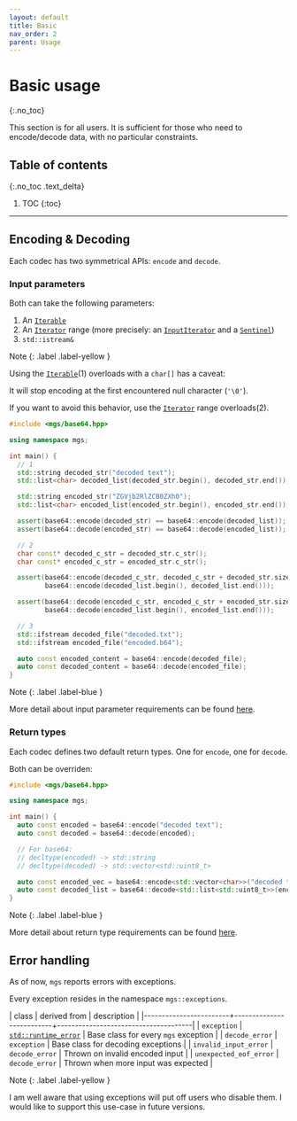 ```yaml
---
layout: default
title: Basic
nav_order: 2
parent: Usage
---
```


# Basic usage
{:.no_toc}

This section is for all users. It is sufficient for those who need to encode/decode data, with no particular constraints.

## Table of contents
{:.no_toc .text_delta}

1. TOC
{:toc}

---

## Encoding & Decoding

Each codec has two symmetrical APIs: `encode` and `decode`.

### Input parameters

Both can take the following parameters:

1. An [`Iterable`]()
1. An [`Iterator`]() range (more precisely: an [`InputIterator`]() and a [`Sentinel`]())
1. `std::istream&`

Note
{: .label .label-yellow }

Using the [`Iterable`]()(1) overloads with a `char[]` has a caveat:

It will stop encoding at the first encountered null character (`'\0'`).

If you want to avoid this behavior, use the [`Iterator`]() range overloads(2).

```cpp
#include <mgs/base64.hpp>

using namespace mgs;

int main() {
  // 1
  std::string decoded_str("decoded text");
  std::list<char> decoded_list(decoded_str.begin(), decoded_str.end());

  std::string encoded_str("ZGVjb2RlZCB0ZXh0");
  std::list<char> encoded_list(encoded_str.begin(), encoded_str.end());

  assert(base64::encode(decoded_str) == base64::encode(decoded_list));
  assert(base64::decode(encoded_str) == base64::decode(encoded_list));

  // 2
  char const* decoded_c_str = decoded_str.c_str();
  char const* encoded_c_str = encoded_str.c_str();

  assert(base64::encode(decoded_c_str, decoded_c_str + decoded_str.size()) ==
         base64::encode(decoded_list.begin(), decoded_list.end()));

  assert(base64::decode(encoded_c_str, encoded_c_str + encoded_str.size()) ==
         base64::decode(encoded_list.begin(), encoded_list.end()));

  // 3
  std::ifstream decoded_file("decoded.txt");
  std::ifstream encoded_file("encoded.b64");

  auto const encoded_content = base64::encode(decoded_file);
  auto const decoded_content = base64::decode(encoded_file);
}
```

Note
{: .label .label-blue }

More detail about input parameter requirements can be found [here](advanced).

### Return types

Each codec defines two default return types. One for `encode`, one for `decode`.

Both can be overriden:

```cpp
#include <mgs/base64.hpp>

using namespace mgs;

int main() {
  auto const encoded = base64::encode("decoded text");
  auto const decoded = base64::decode(encoded);

  // For base64:
  // decltype(encoded) -> std::string
  // decltype(decoded) -> std::vector<std::uint8_t>

  auto const encoded_vec = base64::encode<std::vector<char>>("decoded text");
  auto const decoded_list = base64::decode<std::list<std::uint8_t>>(encoded_vec);
}
```

Note
{: .label .label-blue }

More detail about return type requirements can be found [here](advanced).

## Error handling

As of now, `mgs` reports errors with exceptions.

Every exception resides in the namespace `mgs::exceptions`.

| class                  | derived from             | description                          |
|------------------------+--------------------------+--------------------------------------|
| `exception`            | [`std::runtime_error`]() | Base class for every `mgs` exception |
| `decode_error`         | `exception`              | Base class for decoding exceptions   |
| `invalid_input_error`  | `decode_error`           | Thrown on invalid encoded input      |
| `unexpected_eof_error` | `decode_error`           | Thrown when more input was expected  |

Note
{: .label .label-yellow }

I am well aware that using exceptions will put off users who disable them.
I would like to support this use-case in future versions.
